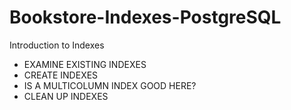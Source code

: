 # Bookstore-Indexes-PostgreSQL
Introduction to Indexes
- EXAMINE EXISTING INDEXES
- CREATE INDEXES
- IS A MULTICOLUMN INDEX GOOD HERE?
- CLEAN UP INDEXES
